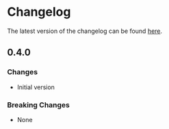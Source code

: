 # Changelog

The latest version of the changelog can be found [here](https://github.com/Azure/bicep-registry-modules/blob/main/avm/res/insights/activity-log-alert/CHANGELOG.md).

## 0.4.0

### Changes

- Initial version

### Breaking Changes

- None
